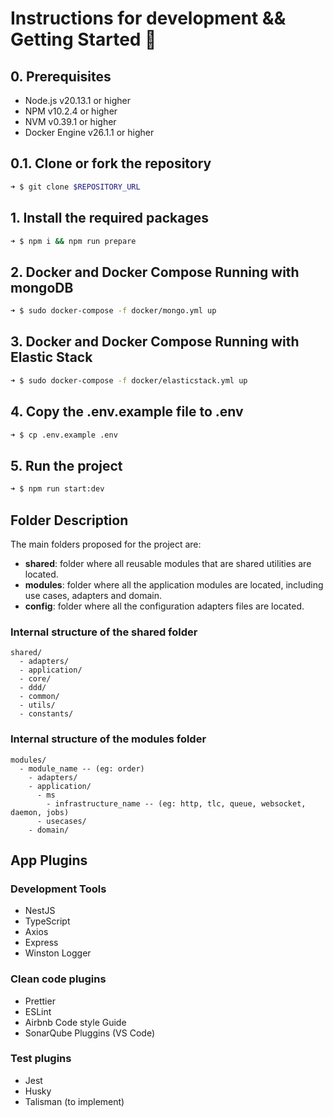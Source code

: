 # Instructions for development && Getting Started 🚀

## 0. Prerequisites

- Node.js v20.13.1 or higher
- NPM v10.2.4 or higher
- NVM v0.39.1 or higher
- Docker Engine v26.1.1 or higher

## 0.1. Clone or fork the repository

```bash
➜ $ git clone $REPOSITORY_URL
```

## 1. Install the required packages

```bash
➜ $ npm i && npm run prepare
```

## 2. Docker and Docker Compose Running with mongoDB

```bash
➜ $ sudo docker-compose -f docker/mongo.yml up
```

## 3. Docker and Docker Compose Running with Elastic Stack

```bash
➜ $ sudo docker-compose -f docker/elasticstack.yml up
```

## 4. Copy the .env.example file to .env

```bash
➜ $ cp .env.example .env
```

## 5. Run the project

```bash
➜ $ npm run start:dev
```

## Folder Description

The main folders proposed for the project are:

- **shared**: folder where all reusable modules that are shared utilities are located.
- **modules**: folder where all the application modules are located, including use cases, adapters and domain.
- **config**: folder where all the configuration adapters files are located.

### Internal structure of the shared folder

```bin
shared/
  - adapters/
  - application/
  - core/
  - ddd/
  - common/
  - utils/
  - constants/
```

### Internal structure of the modules folder

```bin
modules/
  - module_name -- (eg: order)
    - adapters/
    - application/
      - ms
        - infrastructure_name -- (eg: http, tlc, queue, websocket, daemon, jobs)
      - usecases/
    - domain/
```

## App Plugins

### Development Tools

- NestJS
- TypeScript
- Axios
- Express
- Winston Logger

### Clean code plugins

- Prettier
- ESLint
- Airbnb Code style Guide
- SonarQube Pluggins (VS Code)

### Test plugins

- Jest
- Husky
- Talisman (to implement)
